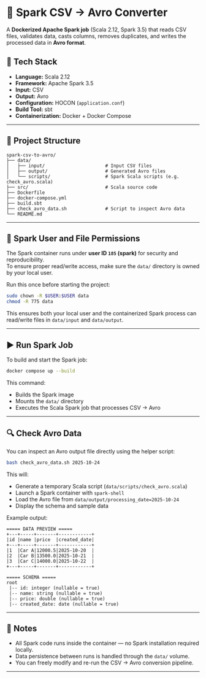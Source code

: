 # 🚗 Spark CSV → Avro Converter

A **Dockerized Apache Spark job** (Scala 2.12, Spark 3.5) that reads CSV files, validates data, casts columns, removes duplicates, and writes the processed data in **Avro format**.

## 🧱 Tech Stack
- **Language:** Scala 2.12  
- **Framework:** Apache Spark 3.5  
- **Input:** CSV  
- **Output:** Avro  
- **Configuration:** HOCON (`application.conf`)  
- **Build Tool:** sbt  
- **Containerization:** Docker + Docker Compose  

---

## 📁 Project Structure

```
spark-csv-to-avro/
├── data/
│   ├── input/                      # Input CSV files
│   ├── output/                     # Generated Avro files
│   └── scripts/                    # Spark Scala scripts (e.g. check_avro.scala)
├── src/                            # Scala source code
├── Dockerfile
├── docker-compose.yml
├── build.sbt
├── check_avro_data.sh              # Script to inspect Avro data
└── README.md
```

---

## 👤 Spark User and File Permissions

The Spark container runs under **user ID `185` (spark)** for security and reproducibility.  
To ensure proper read/write access, make sure the `data/` directory is owned by your local user.

Run this once before starting the project:

```bash
sudo chown -R $USER:$USER data
chmod -R 775 data
```

This ensures both your local user and the containerized Spark process can read/write files in `data/input` and `data/output`.

---

## ▶️ Run Spark Job

To build and start the Spark job:

```bash
docker compose up --build
```

This command:
- Builds the Spark image
- Mounts the `data/` directory
- Executes the Scala Spark job that processes CSV → Avro

---

## 🔍 Check Avro Data

You can inspect an Avro output file directly using the helper script:

```bash
bash check_avro_data.sh 2025-10-24
```

This will:
- Generate a temporary Scala script (`data/scripts/check_avro.scala`)
- Launch a Spark container with `spark-shell`
- Load the Avro file from `data/output/processing_date=2025-10-24`
- Display the schema and sample data

Example output:

```
===== DATA PREVIEW =====
+---+-----+-------+------------+
|id |name |price  |created_date|
+---+-----+-------+------------+
|1  |Car A|12000.5|2025-10-20  |
|2  |Car B|13500.0|2025-10-21  |
|3  |Car C|14000.0|2025-10-22  |
+---+-----+-------+------------+

===== SCHEMA =====
root
 |-- id: integer (nullable = true)
 |-- name: string (nullable = true)
 |-- price: double (nullable = true)
 |-- created_date: date (nullable = true)
```

---

## 🧩 Notes
- All Spark code runs inside the container — no Spark installation required locally.
- Data persistence between runs is handled through the `data/` volume.
- You can freely modify and re-run the CSV → Avro conversion pipeline.

---